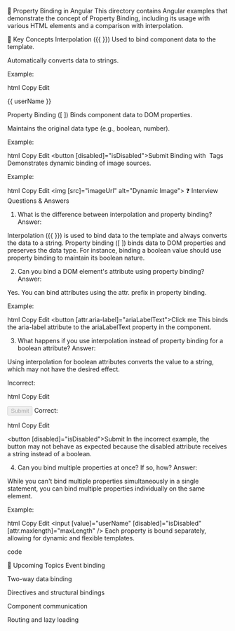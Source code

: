 📁 Property Binding in Angular
This directory contains Angular examples that demonstrate the concept of Property Binding, including its usage with various HTML elements and a comparison with interpolation.

🧠 Key Concepts
Interpolation ({{ }})
Used to bind component data to the template.

Automatically converts data to strings.

Example:

html
Copy
Edit
<p>{{ userName }}</p>
Property Binding ([ ])
Binds component data to DOM properties.

Maintains the original data type (e.g., boolean, number).

Example:

html
Copy
Edit
<button [disabled]="isDisabled">Submit</button>
Binding with <img> Tags
Demonstrates dynamic binding of image sources.

Example:

html
Copy
Edit
<img [src]="imageUrl" alt="Dynamic Image">
❓ Interview Questions & Answers
1. What is the difference between interpolation and property binding?
Answer:

Interpolation ({{ }}) is used to bind data to the template and always converts the data to a string. Property binding ([ ]) binds data to DOM properties and preserves the data type. For instance, binding a boolean value should use property binding to maintain its boolean nature.

2. Can you bind a DOM element's attribute using property binding?
Answer:

Yes. You can bind attributes using the attr. prefix in property binding.

Example:

html
Copy
Edit
<button [attr.aria-label]="ariaLabelText">Click me</button>
This binds the aria-label attribute to the ariaLabelText property in the component.

3. What happens if you use interpolation instead of property binding for a boolean attribute?
Answer:

Using interpolation for boolean attributes converts the value to a string, which may not have the desired effect.

Incorrect:

html
Copy
Edit
<!-- 'true' is a string -->
<button disabled="{{ isDisabled }}">Submit</button>
Correct:

html
Copy
Edit
<!-- isDisabled is a boolean -->
<button [disabled]="isDisabled">Submit</button>
In the incorrect example, the button may not behave as expected because the disabled attribute receives a string instead of a boolean.

4. Can you bind multiple properties at once? If so, how?
Answer:

While you can't bind multiple properties simultaneously in a single statement, you can bind multiple properties individually on the same element.

Example:

html
Copy
Edit
<input [value]="userName" [disabled]="isDisabled" [attr.maxlength]="maxLength" />
Each property is bound separately, allowing for dynamic and flexible templates.

code

📌 Upcoming Topics
Event binding

Two-way data binding

Directives and structural bindings

Component communication

Routing and lazy loading

